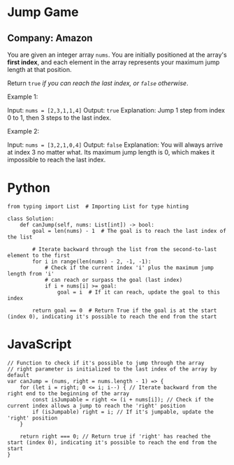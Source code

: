 # Jump Game
## Company: Amazon

You are given an integer array `nums`. You are initially positioned at the array's **first index**, and each element in the array represents your maximum jump length at that position.

Return `true` *if you can reach the last index, or `false` otherwise*.

 

Example 1:

Input: `nums = [2,3,1,1,4]`
Output: `true`
Explanation: Jump 1 step from index 0 to 1, then 3 steps to the last index.

Example 2:

Input: `nums = [3,2,1,0,4]`
Output: `false`
Explanation: You will always arrive at index 3 no matter what. Its maximum jump length is 0, which makes it impossible to reach the last index.

# Python
```
from typing import List  # Importing List for type hinting

class Solution:
    def canJump(self, nums: List[int]) -> bool:
        goal = len(nums) - 1  # The goal is to reach the last index of the list

        # Iterate backward through the list from the second-to-last element to the first
        for i in range(len(nums) - 2, -1, -1):
            # Check if the current index 'i' plus the maximum jump length from 'i'
            # can reach or surpass the goal (last index)
            if i + nums[i] >= goal:
                goal = i  # If it can reach, update the goal to this index

        return goal == 0  # Return True if the goal is at the start (index 0), indicating it's possible to reach the end from the start
```

# JavaScript
```
// Function to check if it's possible to jump through the array
// right parameter is initialized to the last index of the array by default
var canJump = (nums, right = nums.length - 1) => {
    for (let i = right; 0 <= i; i--) { // Iterate backward from the right end to the beginning of the array
        const isJumpable = right <= (i + nums[i]); // Check if the current index allows a jump to reach the 'right' position
        if (isJumpable) right = i; // If it's jumpable, update the 'right' position
    }

    return right === 0; // Return true if 'right' has reached the start (index 0), indicating it's possible to reach the end from the start
}
```